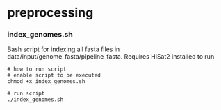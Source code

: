 # preprocessing

### index_genomes.sh
Bash script for indexing all fasta files in data/input/genome_fasta/pipeline_fasta. Requires HiSat2 installed to run

```
# how to run script
# enable script to be executed
chmod +x index_genomes.sh

# run script
./index_genomes.sh
```
